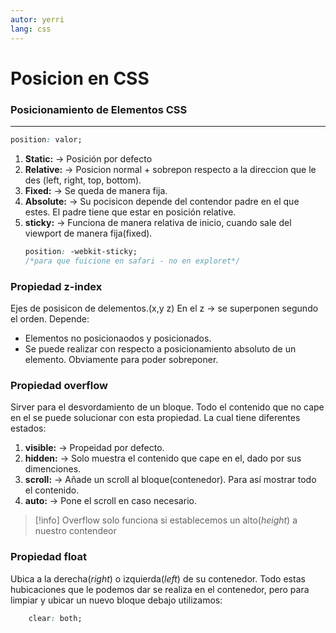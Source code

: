 ```yaml
---
autor: yerri
lang: css
---
```

# Posicion en CSS

### Posicionamiento de Elementos CSS
---

```css
position: valor;
```

1. **Static:** -> Posición por defecto
2. **Relative:** -> Posicion normal + sobrepon respecto a la direccion que le des (left, right, top, bottom).
3. **Fixed:** -> Se queda de manera fija.
4. **Absolute:** -> Su pocisicon depende del contendor padre en el que estes. El padre tiene que estar en posición relative.
5. **sticky:** -> Funciona de manera relativa de inicio, cuando sale del viewport de manera fija(fixed).
    ```css
    position: -webkit-sticky;
    /*para que fuicione en safari - no en exploret*/
    ```

### Propiedad z-index
Ejes de posisicon de delementos.(x,y z)
En el z -> se superponen segundo el orden. Depende:
- Elementos no posicionaodos y posicionados.
- Se puede realizar con respecto a posicionamiento absoluto de un elemento. Obviamente para poder sobreponer.

### Propiedad overflow
Sirver para el desvordamiento de un bloque. Todo el contenido que no cape en el se puede solucionar con esta propiedad. La cual tiene diferentes estados:
1. **visible:** -> Propeidad por defecto.
2. **hidden:** -> Solo muestra el contenido que cape en el, dado por sus dimenciones.
3. **scroll:** -> Añade un scroll al bloque(contenedor). Para así mostrar todo el contenido.
4. **auto:** -> Pone el scroll en caso necesario.

>[!info]
>Overflow solo funciona si establecemos un alto(*height*) a nuestro contendeor


### Propiedad float
Ubica a la derecha(*right*) o izquierda(*left*) de su contenedor.
Todo estas hubicaciones que le podemos dar se realiza en el contenedor, pero para limpiar y ubicar un nuevo bloque debajo utilizamos:
```css
    clear: both;
```

